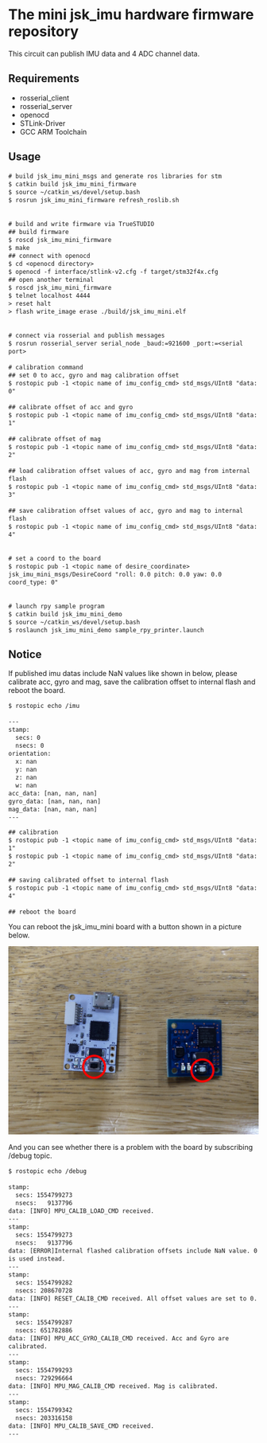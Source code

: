 # The mini jsk_imu hardware firmware repository
This circuit can publish IMU data and 4 ADC channel data.

## Requirements
* rosserial_client
* rosserial_server
* openocd
* STLink-Driver
* GCC ARM Toolchain

## Usage
```
# build jsk_imu_mini_msgs and generate ros libraries for stm
$ catkin build jsk_imu_mini_firmware
$ source ~/catkin_ws/devel/setup.bash
$ rosrun jsk_imu_mini_firmware refresh_roslib.sh


# build and write firmware via TrueSTUDIO
## build firmware
$ roscd jsk_imu_mini_firmware
$ make
## connect with openocd
$ cd <openocd directory>
$ openocd -f interface/stlink-v2.cfg -f target/stm32f4x.cfg
## open another terminal
$ roscd jsk_imu_mini_firmware
$ telnet localhost 4444
> reset halt
> flash write_image erase ./build/jsk_imu_mini.elf


# connect via rosserial and publish messages
$ rosrun rosserial_server serial_node _baud:=921600 _port:=<serial port>

# calibration command
## set 0 to acc, gyro and mag calibration offset
$ rostopic pub -1 <topic name of imu_config_cmd> std_msgs/UInt8 "data: 0"

## calibrate offset of acc and gyro
$ rostopic pub -1 <topic name of imu_config_cmd> std_msgs/UInt8 "data: 1"

## calibrate offset of mag
$ rostopic pub -1 <topic name of imu_config_cmd> std_msgs/UInt8 "data: 2"

## load calibration offset values of acc, gyro and mag from internal flash 
$ rostopic pub -1 <topic name of imu_config_cmd> std_msgs/UInt8 "data: 3"

## save calibration offset values of acc, gyro and mag to internal flash 
$ rostopic pub -1 <topic name of imu_config_cmd> std_msgs/UInt8 "data: 4"


# set a coord to the board
$ rostopic pub -1 <topic name of desire_coordinate> jsk_imu_mini_msgs/DesireCoord "roll: 0.0 pitch: 0.0 yaw: 0.0 coord_type: 0" 


# launch rpy sample program
$ catkin build jsk_imu_mini_demo
$ source ~/catkin_ws/devel/setup.bash
$ roslaunch jsk_imu_mini_demo sample_rpy_printer.launch
```

## Notice

If published imu datas include NaN values like shown in below, please calibrate acc, gyro and mag, save the calibration offset to internal flash and reboot the board.
```
$ rostopic echo /imu 

---
stamp: 
  secs: 0
  nsecs: 0
orientation: 
  x: nan
  y: nan
  z: nan
  w: nan
acc_data: [nan, nan, nan]
gyro_data: [nan, nan, nan]
mag_data: [nan, nan, nan]
---
```

```
## calibration
$ rostopic pub -1 <topic name of imu_config_cmd> std_msgs/UInt8 "data: 1"
$ rostopic pub -1 <topic name of imu_config_cmd> std_msgs/UInt8 "data: 2"

## saving calibrated offset to internal flash
$ rostopic pub -1 <topic name of imu_config_cmd> std_msgs/UInt8 "data: 4"

## reboot the board
```

You can reboot the jsk_imu_mini board with a button shown in a picture below.

![reset_button](./image/jsk_imu_mini_reset.png)

And you can see whether there is a problem with the board by subscribing /debug topic.
```
$ rostopic echo /debug

stamp:
  secs: 1554799273
  nsecs:   9137796
data: [INFO] MPU_CALIB_LOAD_CMD received.
---
stamp:
  secs: 1554799273
  nsecs:   9137796
data: [ERROR]Internal flashed calibration offsets include NaN value. 0 is used instead.
---
stamp:
  secs: 1554799282
  nsecs: 208670728
data: [INFO] RESET_CALIB_CMD received. All offset values are set to 0.
---
stamp:
  secs: 1554799287
  nsecs: 651782886
data: [INFO] MPU_ACC_GYRO_CALIB_CMD received. Acc and Gyro are calibrated.
---
stamp:
  secs: 1554799293
  nsecs: 729296664
data: [INFO] MPU_MAG_CALIB_CMD received. Mag is calibrated.
---
stamp: 
  secs: 1554799342
  nsecs: 203316158
data: [INFO] MPU_CALIB_SAVE_CMD received.
---
```
